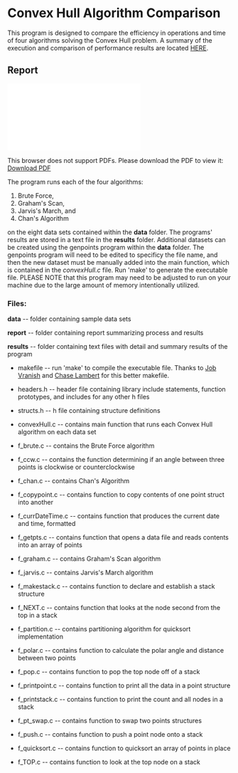 # Convex Hull Algorithm Comparison

This program is designed to compare the efficiency in operations and time of four algorithms solving the Convex Hull problem. A summary of the execution and comparison of performance results are located [HERE](report/CS584_Project_Tolleson_v8.pdf).

## Report
<object data="report/CS584_Project_Tolleson_v8.pdf" type="application/pdf" width="700px" height="700px">
    <embed src="report/CS584_Project_Tolleson_v8.pdf">
        <p>This browser does not support PDFs. Please download the PDF to view it: 
            <a href="report/CS584_Project_Tolleson_v8.pdf">Download PDF</a>
        </p>
    </embed>
</object>

The program runs each of the four algorithms:
1) Brute Force, 
2) Graham's Scan,
3) Jarvis's March, and
4) Chan's Algorithm 

on the eight data sets contained within the **data** folder. The programs' results are stored in a text file in the **results** folder. Additional datasets can be created using the genpoints program within the **data** folder. The genpoints program will need to be edited to specificy the file name, and then the new dataset must be manually added into the main function, which is contained in the _convexHull.c_ file. Run 'make' to generate the executable file. PLEASE NOTE that this program may need to be adjusted to run on your machine due to the large amount of memory intentionally utilized.


### Files:

**data** -- folder containing sample data sets

**report** -- folder containing report summarizing process and results

**results** -- folder containing text files with detail and summary results of the program

* makefile -- run 'make' to compile the executable file. Thanks to [Job Vranish](https://spin.atomicobject.com/2016/08/26/makefile-c-projects/) and [Chase Lambert](https://makefiletutorial.com) for this better makefile.

* headers.h -- header file containing library include statements, function prototypes, and includes for any other h files

* structs.h -- h file containing structure definitions

* convexHull.c -- contains main function that runs each Convex Hull algorithm on each data set

* f_brute.c -- contains the Brute Force algorithm

* f_ccw.c -- contains the function determining if an angle between three points is clockwise or counterclockwise

* f_chan.c -- contains Chan's Algorithm

* f_copypoint.c -- contains function to copy contents of one point struct into another

* f_currDateTime.c -- contains function that produces the current date and time, formatted

* f_getpts.c -- contains function that opens a data file and reads contents into an array of points

* f_graham.c -- contains Graham's Scan algorithm

* f_jarvis.c -- contains Jarvis's March algorithm

* f_makestack.c -- contains function to declare and establish a stack structure

* f_NEXT.c -- contains function that looks at the node second from the top in a stack

* f_partition.c -- contains partitioning algorithm for quicksort implementation

* f_polar.c -- contains function to calculate the polar angle and distance between two points

* f_pop.c -- contains function to pop the top node off of a stack

* f_printpoint.c -- contains function to print all the data in a point structure

* f_printstack.c -- contains function to print the count and all nodes in a stack

* f_pt_swap.c -- contains function to swap two points structures

* f_push.c -- contains function to push a point node onto a stack

* f_quicksort.c -- contains function to quicksort an array of points in place

* f_TOP.c -- contains function to look at the top node on a stack